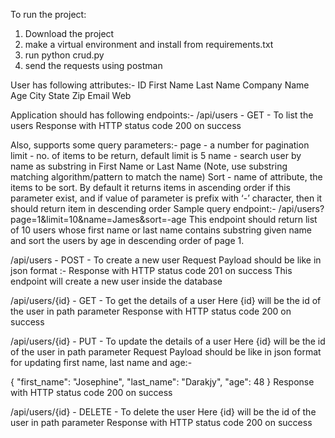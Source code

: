 To run the project:
1. Download the project
2. make a virtual environment and install from requirements.txt
3. run python crud.py
4. send the requests using postman

User has following attributes:-
ID
First Name
Last Name
Company Name
Age
City
State
Zip
Email
Web

Application should has following endpoints:-
/api/users - GET - To list the users 
Response with HTTP status code 200 on success


Also, supports some query parameters:-
page - a number for pagination
limit - no. of items to be return, default limit is 5
name - search user by name as substring in First Name or Last Name (Note, use substring matching algorithm/pattern to match the name)
Sort - name of attribute, the items to be sort. By default it returns items in ascending order if  this parameter exist, and if value of parameter is prefix with ‘-’ character, then it should return item in descending order
Sample query endpoint:- /api/users?page=1&limit=10&name=James&sort=-age
This endpoint should return list of 10 users whose first name or last name contains substring given name and sort the users by age in descending order of page 1.



/api/users - POST - To create a new user
Request Payload should be like in json format :-
Response with HTTP status code 201 on success
This endpoint will create a new user inside the database



/api/users/{id} - GET - To get the details of a user
Here {id} will be the id of the user in path parameter 
Response with HTTP status code 200 on success
	


/api/users/{id} - PUT - To update the details of a user
Here {id} will be the id of the user in path parameter 
Request Payload should be like in json format for updating first name, last name and age:-

{
    "first_name": "Josephine",
    "last_name": "Darakjy",
    "age": 48
}
Response with HTTP status code 200 on success



/api/users/{id} - DELETE - To delete the user
Here {id} will be the id of the user in path parameter 
Response with HTTP status code 200 on success
